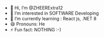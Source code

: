 - 👋 Hi, I’m @ZHEERExtra12
- 👀 I’m interested in SOFTWARE Developing
- 🌱 I’m currently learning : React js, .NET 8
- 😄 Pronouns: He
- ⚡ Fun fact: NOTHING :-)

<!---
ZHEERExtra12/ZHEERExtra12 is a ✨ special ✨ repository because its `README.md` (this file) appears on your GitHub profile.
You can click the Preview link to take a look at your changes.
--->
